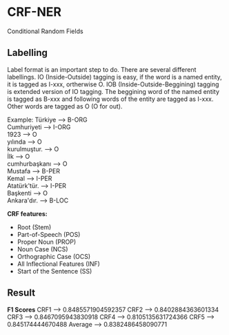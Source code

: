 # CRF-NER
Conditional Random Fields

## Labelling
Label format is an important step to do. There are several different labellings.
IO (Inside-Outside) tagging is easy, if the word is a named entity, it is tagged as I-xxx, ortherwise O.
IOB (Inside-Outside-Beggining) tagging is extended version of IO tagging. The beggining word of the named entity is
tagged as B-xxx and following words of the entity are tagged as I-xxx. Other words are tagged as O (O for out).

Example: 
Türkiye       --> B-ORG                                                             
Cumhuriyeti   --> I-ORG                                                                
1923          --> O                                                                                     
yılında       --> O                                                                       
kurulmuştur.  --> O                                                                             
İlk           --> O                                                                   
cumhurbaşkanı --> O                                                                                   
Mustafa       --> B-PER                                                                       
Kemal         --> I-PER                                                                                                           
Atatürk'tür.  --> I-PER                                                                                   
Başkenti      --> O                                                                      
Ankara'dır.   --> B-LOC                                                                                                                           


**CRF features:**     
* Root (Stem)                                                                                                           
* Part-of-Speech (POS)                                                                                                                                                   
* Proper Noun (PROP)                                                                                          
* Noun Case (NCS)                                                                                               
* Orthographic Case (OCS)                                                                                                                      
* All Inflectional Features (INF)                                                                                               
* Start of the Sentence (SS)                                                                        


## Result 
**F1 Scores**
CRF1 --> 0.8485571904592357
CRF2 --> 0.8402884363601334
CRF3 --> 0.8467095943830918
CRF4 --> 0.8105135631724366
CRF5 --> 0.845174444670488
Average --> 0.8382486458090771

